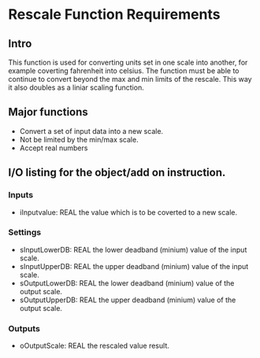 # Rescale Function Requirements
## Intro
This function is used for converting units set in one scale into another, for example coverting fahrenheit into celsius. The function must be able to continue to convert beyond the max and min limits of the rescale. This way it also doubles as a liniar scaling function.

## Major functions
* Convert a set of input data into a new scale.
* Not be limited by the min/max scale.
* Accept real numbers

## I/O listing for the object/add on instruction.
### Inputs
* iInputvalue: REAL the value which is to be coverted to a new scale.

### Settings
* sInputLowerDB: REAL the lower deadband (minium) value of the input scale.
* sInputUpperDB: REAL the upper deadband (minium) value of the input scale.
* sOutputLowerDB: REAL the lower deadband (minium) value of the output scale.
* sOutputUpperDB: REAL the upper deadband (minium) value of the output scale.

### Outputs
* oOutputScale: REAL the rescaled value result.
